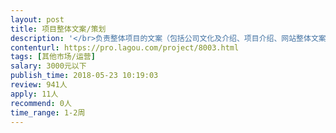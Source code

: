 ```yaml
---                
layout: post       
title: 项目整体文案/策划           
description: '</br>负责整体项目的文案（包括公司文化及介绍、项目介绍、网站整体文案、小程序文案，词条编写，以及小程序线上推广策划及文案）</br></br>要求：</br>有丰富的商业写作经验，策划运营经验。</br>------------------------------------------------</br>项目介绍：中国彩钢网，是国内专业的彩钢产业链上下游（包括但不限于彩钢瓦、钢结构、活动房）综合信息平台。</br>产品涵盖PC端+手机端+微信小程序端。构建整合平台，利用信息技术帮助传统企业进行网络推广，曝光商机。</br>本平台属于钢材类目下“细分领域”，官方网站:www.cgw.net</br>'     
contenturl: https://pro.lagou.com/project/8003.html      
tags: [其他市场/运营]            
salary: 3000元以下          
publish_time: 2018-05-23 10:19:03         
review: 941人                   
apply: 11人                   
recommend: 0人                   
time_range: 1-2周              
---                 
```

